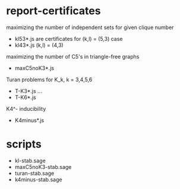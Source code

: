 # report-certificates

maximizing the number of independent sets for given clique number
- kl53*.js are certificates for (k,l) = (5,3) case
- kl43*.js                      (k,l) = (4,3)

maximizing the number of C5's in triangle-free graphs
- maxC5noK3*.js

Turan problems for K_k, k = 3,4,5,6
- T-K3*.js
...
- T-K6*.js

K4^- inducibility
- K4minus*.js


# scripts
- kl-stab.sage
- maxC5noK3-stab.sage
- turan-stab.sage
- k4minus-stab.sage
